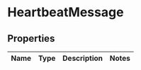 
# HeartbeatMessage

## Properties
Name | Type | Description | Notes
------------ | ------------- | ------------- | -------------



